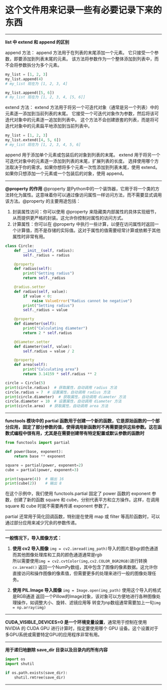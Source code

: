 # 这个文件用来记录一些有必要记录下来的东西


***
**list 中 extend 和 append 的区别**

append 方法：
append 方法用于在列表的末尾添加一个元素。
它只接受一个参数，即要添加到列表末尾的元素。
该方法将参数作为一个整体添加到列表中，而不会将参数拆分为多个元素。
```python
my_list = [1, 2, 3]
my_list.append(4)
# my_list 现在为 [1, 2, 3, 4]

my_list.append([5, 6])
# my_list 现在为 [1, 2, 3, 4, [5, 6]]
```
extend 方法：
extend 方法用于将另一个可迭代对象（通常是另一个列表）中的元素逐一添加到当前列表的末尾。
它接受一个可迭代对象作为参数，然后将该可迭代对象中的元素逐一追加到列表中。
这个方法不会创建嵌套的列表，而是将可迭代对象中的元素扁平地添加到当前列表中。

```python
my_list = [1, 2, 3]
my_list.extend([4, 5, 6])
# my_list 现在为 [1, 2, 3, 4, 5, 6]
```

append 用于添加单个元素或包装后的对象到列表的末尾。
extend 用于将另一个可迭代对象中的元素逐一添加到列表的末尾，扩展列表的长度。
选择使用哪个方法取决于你的需求。如果你想将多个元素一次性添加到列表末尾，使用 extend。如果你只想添加一个元素或一个包装后的对象，使用 append。


***
**@property 的作用**
@property 是Python中的一个装饰器，它用于将一个类的方法转化为属性。这意味着你可以通过像访问属性一样访问方法，而不需要显式调用该方法。@property 的主要用途包括：
1. 封装属性访问：你可以使用 @property 来隐藏类内部属性的具体实现细节，从而提供更严格的封装。这允许你控制对属性的访问方式。
2. 计算属性：你可以在 @property 中执行一些计算，以便在访问属性时返回一个计算值，而不是存储的实际值。这对于属性的值需要经常计算或依赖于其他属性时非常有用。

```python
class Circle:
    def __init__(self, radius):
        self._radius = radius

    @property
    def radius(self):
        print("Getting radius")
        return self._radius

    @radius.setter
    def radius(self, value):
        if value < 0:
            raise ValueError("Radius cannot be negative")
        print("Setting radius")
        self._radius = value

    @property
    def diameter(self):
        print("Calculating diameter")
        return 2 * self.radius

    @diameter.setter
    def diameter(self, value):
        self.radius = value / 2

    @property
    def area(self):
        print("Calculating area")
        return 3.14159 * self.radius ** 2

circle = Circle(5)
print(circle.radius)  # 获取属性，自动调用 radius 方法
circle.radius = 7  # 设置属性，自动调用 radius 方法
print(circle.diameter)  # 获取属性，自动调用 diameter 方法
circle.diameter = 10  # 设置属性，自动调用 diameter 方法
print(circle.area)  # 获取属性，自动调用 area 方法

```




***
**functools 模块中的 partial 函数用于创建一个新的函数，它是原始函数的一个部分应用，固定了部分参数的值，使得调用新函数时不再需要提供这些参数。这在函数式编程中很有用，尤其是在需要创建带有特定配置或默认参数的函数时**

```python
from functools import partial

def power(base, exponent):
    return base ** exponent

square = partial(power, exponent=2)
cube = partial(power, exponent=3)

print(square(4))  # 输出 16
print(cube(2))    # 输出 8
```
在这个示例中，我们使用 functools.partial 固定了 power 函数的 exponent 参数，创建了新的函数 square 和 cube，分别代表平方和立方操作。这样，在调用 square 和 cube 时就不需要再传递 exponent 参数了。

partial 还常用于简化回调函数，特别是在使用 map 或 filter 等高阶函数时，可以通过部分应用来减少冗余的参数传递。

***
**一般情况下，导入图像方式：**

1. **使用 cv2 导入图像**
`img = cv2.imread(img_path)`导入的图片是bgr颜色通道  
而其他图像处理库和工具的颜色通道通常是rgb  
所以需要使用`img = cv2.cvtColor(img,cv2.COLOR_BGR2RGB)`进行转换
`cv.imread()` 返回一个NumPy数组，其中包含了图像的像素数据。这允许你直接访问和操作图像的像素值，但需要更多的处理来进行一般的图像处理任务。



2. **使用 PIL.Image 导入图像**
`img = Image.open(img_path)`
使用这个导入的格式是RGB通道
返回一个Pillow的Image对象，该对象可以方便地进行各种图像处理操作，如调整大小、旋转、滤镜应用等
转变为np数组通常需要加上一句`img = np.array(img)`



***

**CUDA_VISIBLE_DEVICES=0 是一个环境变量设置**，通常用于控制在使用 NVIDIA 的 CUDA GPU 进行计算时，指定要使用哪个 GPU 设备。这个设置对于多GPU系统或需要特定GPU的应用程序非常有用。

***

**用于递归地删除 save_dir 目录以及目录内的所有内容**
```python
import os
import shutil

if os.path.exists(save_dir):
    shutil.rmtree(save_dir)
```
***